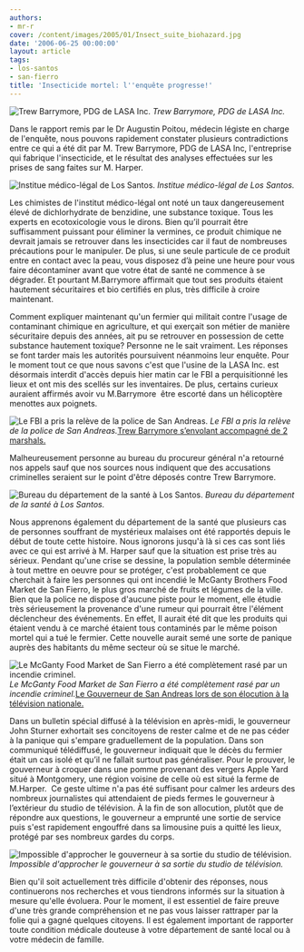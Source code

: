 ```yaml
---
authors:
- mr-r
cover: /content/images/2005/01/Insect_suite_biohazard.jpg
date: '2006-06-25 00:00:00'
layout: article
tags:
- los-santos
- san-fierro
title: 'Insecticide mortel: l''enquête progresse!'
---
```



![Trew Barrymore, PDG de LASA Inc.](/content/images/2005/01/Barrymore.jpg)
_Trew Barrymore, PDG de LASA Inc._

Dans le rapport remis par le Dr Augustin Poitou, médecin légiste en charge de l'enquête, nous pouvons rapidement constater plusieurs contradictions entre ce qui a été dit par M. Trew Barrymore, PDG de LASA Inc, l'entreprise qui fabrique l'insecticide, et le résultat des analyses effectuées sur les prises de sang faites sur M. Harper.

![Institue médico-légal de Los Santos.](/content/images/2005/01/Insect_suite_labo.jpg)
_Institue médico-légal de Los Santos._

Les chimistes de l'institut médico-légal ont noté un taux dangereusement élevé de dichlorhydrate de benzidine, une substance toxique. Tous les experts en ecotoxicologie vous le dirons.&nbsp;Bien qu’il pourrait être suffisamment puissant pour éliminer la vermines, ce produit chimique ne devrait jamais se retrouver dans les insecticides car il faut de nombreuses précautions pour le manipuler. De plus, si une seule particule de ce produit entre en contact avec la peau, vous disposez d’à peine une heure pour vous faire décontaminer avant que votre état de santé ne commence à se dégrader. Et pourtant M.Barrymore affirmait que tout ses produits étaient hautement sécuritaires et bio certifiés en plus, très difficile à croire maintenant.

Comment expliquer maintenant qu'un fermier qui militait contre l'usage de contaminant chimique en agriculture, et qui exerçait son métier de manière sécuritaire depuis des années, ait pu se retrouver en possession de cette substance hautement toxique? Personne ne le sait vraiment. Les réponses se font tarder mais les autorités poursuivent néanmoins leur enquête. Pour le moment tout ce que nous savons c'est que l'usine de la LASA Inc. est désormais interdit d'accès depuis hier matin car le FBI a perquisitionné les lieux et ont mis des scellés sur les inventaires. De plus, certains curieux auraient affirmés avoir vu M.Barrymore &nbsp;être escorté dans un hélicoptère menottes aux poignets.

![Le FBI a pris la relève de la police de San Andreas.](/content/images/2005/01/Insect_suite_lasa_fbi.jpg)
_Le FBI a pris la relève de la police de San Andreas._[Trew Barrymore s’envolant accompagné de 2 marshals.](/content/images/2005/01/Insect_suite_barrymore_helico.jpg)

Malheureusement personne&nbsp;au bureau du procureur général n'a retourné nos appels sauf que nos sources nous indiquent que des accusations criminelles seraient sur le point d'être déposés contre Trew Barrymore.

![Bureau du département de la santé à Los Santos.](/content/images/2005/01/Insect_suite_dept_sante.jpg)
_Bureau du département de la santé à Los Santos._

Nous apprenons également du département de la santé que plusieurs cas de personnes souffrant de mystérieux malaises ont été rapportés depuis le début de toute cette histoire. Nous ignorons jusqu'à là si ces cas sont liés avec ce qui est arrivé à M. Harper sauf que la situation est prise très au sérieux. Pendant qu'une crise se dessine, la population semble déterminée à tout mettre en oeuvre pour se protéger, c'est probablement ce que cherchait à faire les personnes qui ont incendié le McGanty Brothers Food Market de San Fierro, le plus gros marché de fruits et légumes de la ville. Bien que la police ne dispose d'aucune piste pour le moment, elle étudie très sérieusement la provenance d'une rumeur qui pourrait être l'élément déclencheur des événements. En effet, Il aurait été dit que les produits qui étaient vendu à ce marché étaient tous contaminés par le même poison mortel qui a tué le fermier. Cette nouvelle aurait semé une sorte de panique auprès des habitants du même secteur où se situe le marché.

![Le McGanty Food Market de San Fierro a été complètement rasé par un incendie criminel.](/content/images/2005/01/Insect_suite_feu_market.jpg)
_Le McGanty Food Market de San Fierro a été complètement rasé par un incendie criminel._[Le Gouverneur de San Andreas lors de son élocution à la télévision nationale.](/content/images/2005/01/Insect_suite_gouverneur_Sturner.jpg)

Dans un bulletin spécial diffusé à la télévision en après-midi, le gouverneur John Sturner exhortait ses concitoyens de rester calme et de ne pas céder à la panique qui s'empare graduellement de la population. Dans son communiqué télédiffusé, le gouverneur indiquait que le décès du fermier était un cas isolé et qu’il ne fallait surtout pas généraliser. Pour le prouver, le gouverneur à croquer dans une pomme provenant des vergers Apple Yard situé à Montgomery, une région voisine de celle où est situé la ferme de M.Harper. &nbsp;Ce geste ultime n'a pas été suffisant pour calmer les ardeurs des nombreux journalistes qui attendaient de pieds fermes le gouverneur à l’extérieur du studio de télévision. À la fin de son allocution, plutôt que de répondre aux questions, le gouverneur a emprunté une sortie de service puis s'est rapidement engouffré dans sa limousine puis a quitté les lieux, protégé par ses nombreux gardes du corps.

![Impossible d'approcher le gouverneur à sa sortie du studio de télévision.](/content/images/2005/01/Insect_suite_gouvern_limo.jpg)
_Impossible d'approcher le gouverneur à sa sortie du studio de télévision._

Bien&nbsp;qu'il soit actuellement très difficile d'obtenir des réponses, nous continuerons nos recherches et vous tiendrons informés sur la situation à mesure qu'elle évoluera. Pour le moment, il est essentiel de faire preuve d'une très grande compréhension et ne pas vous laisser rattraper par la folie qui a gagné quelques citoyens. Il est également important de rapporter toute condition médicale douteuse à votre département de santé local ou à votre médecin de famille.